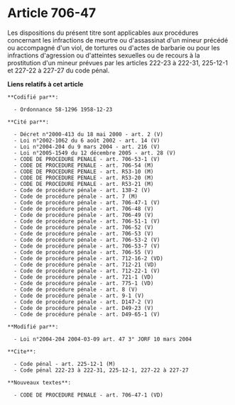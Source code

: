 # Article 706-47

Les dispositions du présent titre sont applicables aux procédures concernant les infractions de meurtre ou d'assassinat d'un
mineur précédé ou accompagné d'un viol, de tortures ou d'actes de barbarie ou pour les infractions d'agression ou d'atteintes
sexuelles ou de recours à la prostitution d'un mineur prévues par les articles 222-23 à 222-31, 225-12-1 et 227-22 à 227-27
du code pénal.

**Liens relatifs à cet article**

	**Codifié par**:

	  - Ordonnance 58-1296 1958-12-23

	**Cité par**:

	  - Décret n°2000-413 du 18 mai 2000 - art. 2 (V)
	  - Loi n°2002-1062 du 6 août 2002 - art. 14 (V)
	  - Loi n°2004-204 du 9 mars 2004 - art. 216 (V)
	  - Loi n°2005-1549 du 12 décembre 2005 - art. 28 (V)
	  - CODE DE PROCEDURE PENALE - art. 706-53-1 (V)
	  - CODE DE PROCEDURE PENALE - art. 706-54 (M)
	  - CODE DE PROCEDURE PENALE - art. R53-10 (M)
	  - CODE DE PROCEDURE PENALE - art. R53-20 (M)
	  - CODE DE PROCEDURE PENALE - art. R53-21 (M)
	  - Code de procédure pénale - art. 138-2 (V)
	  - Code de procédure pénale - art. 7 (M)
	  - Code de procédure pénale - art. 706-47-1 (V)
	  - Code de procédure pénale - art. 706-48 (V)
	  - Code de procédure pénale - art. 706-49 (V)
	  - Code de procédure pénale - art. 706-51-1 (V)
	  - Code de procédure pénale - art. 706-52 (V)
	  - Code de procédure pénale - art. 706-53 (V)
	  - Code de procédure pénale - art. 706-53-2 (V)
	  - Code de procédure pénale - art. 706-53-7 (V)
	  - Code de procédure pénale - art. 706-55 (V)
	  - Code de procédure pénale - art. 712-16-2 (VD)
	  - Code de procédure pénale - art. 712-21 (VD)
	  - Code de procédure pénale - art. 712-22-1 (V)
	  - Code de procédure pénale - art. 721-1 (VD)
	  - Code de procédure pénale - art. 775-1 (VD)
	  - Code de procédure pénale - art. 8 (V)
	  - Code de procédure pénale - art. 9-1 (V)
	  - Code de procédure pénale - art. D147-2 (V)
	  - Code de procédure pénale - art. D49-23 (V)
	  - Code de procédure pénale - art. D49-65-1 (V)

	**Modifié par**:

	  - Loi n°2004-204 2004-03-09 art. 47 3° JORF 10 mars 2004

	**Cite**:

	  - Code pénal - art. 225-12-1 (M)
	  - Code pénal 222-23 à 222-31, 225-12-1, 227-22 à 227-27

	**Nouveaux textes**:

	  - CODE DE PROCEDURE PENALE - art. 706-47-1 (VD)

